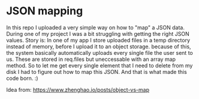# JSON mapping
In this repo I uploaded a very simple way on how to "map" a JSON data.
During one of my project I was a bit struggling with getting the right JSON values.
Story is:
In one of my app I store uploaded files in a temp directory instead of memory, before I upload it to an object storage.
because of this, the system basically automatically uploads every single file the user sent to us.
These are stored in req.files but uneccessable with an array map method.
So to let me get every single element that I need to delete from my disk I had to figure out how to map this JSON.
And that is what made this code born. :)

Idea from: https://www.zhenghao.io/posts/object-vs-map
